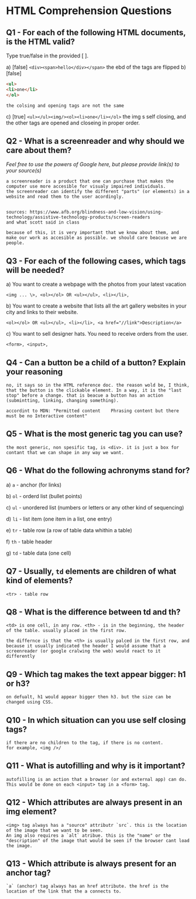 # HTML Comprehension Questions


## Q1 - For each of the following HTML documents, is the HTML valid?

Type true/false in the provided [ ].

a) [false] `<div><span>hello</div></span>`
    the ebd of the tags are flipped
b) [false]

```html
<ul>
<li>one</li>
</ol>
```
    the colsing and opening tags are not the same
c) [true] `<ul></ul><img/><ol><li>one</li></ol>`
    the img s self closing, and the other tags are opened and closeing in proper order.

## Q2 - What is a screenreader and why should we care about them?

_Feel free to use the powers of Google here, but please provide link(s) to your source(s)_

    a screenreader is a product that one can purchase that makes the computer use more accesible for visualy impaired individuals.
    the screenreader can identify the different "parts" (or elements) in a website and read them to the user acordingly.


    sources: https://www.afb.org/blindness-and-low-vision/using-technology/assistive-technology-products/screen-readers
    and what scott said in class

    because of this, it is very important that we know about them, and make our work as accesible as possible. we should care beacuse we are people.


## Q3 - For each of the following cases, which tags will be needed?

a) You want to create a webpage with the photos from your latest vacation

    <img ... \>, <ol></ol> OR <ul></ul>, <li></li>, 

b) You want to create a website that lists all the art gallery websites in your city and links to their website.

    <ol></ol> OR <ul></ul>, <li></li>, <a href="//link">Description</a>

c) You want to sell designer hats. You need to receive orders from the user.

    <form>, <input>, 


## Q4 - Can a button be a child of a button? Explain your reasoning

    no, it says so in the HTML reference doc. the reason wold be, I think, that the button is the clickable element. In a way, it is the "last stop" before a change. that is beacue a button has an action (submintting, linking, changing something).

    accordint to MDN: "Permitted content	Phrasing content but there must be no Interactive content"

## Q5 - What is the most generic tag you can use?

    the most generic, non spesific tag, is <div>. it is just a box for contant that we can shape in any way we want.


## Q6 - What do the following achronyms stand for?

a) `a` - anchor (for links)

b) `ol` - orderd list (bullet points)

c) `ul` - unordered list (numbers or letters or any other kind of sequencing)

d) `li` - list item (one item in a list, one entry)

e) `tr` - table row (a row of table data whithin a table)
 
f) `th` - table header

g) `td` - table data (one cell)


## Q7 - Usually, `td` elements are children of what kind of elements?

    <tr> - table row

## Q8 - What is the difference between td and th?

    <td> is one cell, in any row. <th> - is in the beginning, the header of the table. usually placed in the first row.

    the differnce is that the <th> is usually palced in the first row, and because it usually indicated the header I would assume that a screenreader (or google cralwing the web) would react to it differently

## Q9 - Which tag makes the text appear bigger: h1 or h3?

    on defualt, h1 would appear bigger then h3. but the size can be changed using CSS.

## Q10 - In which situation can you use self closing tags?

    if there are no children to the tag, if there is no content.
    for example, <img />/

## Q11 - What is autofilling and why is it important?

    autofilling is an action that a browser (or and external app) can do. This would be done on each <input> tag in a <form> tag.

## Q12 - Which attributes are always present in an img element?

    <img> tag always has a "source" attributr `src`. this is the location of the image that we want to be seen.
    An img also requires a `alt` atribue. this is the "name" or the "description" of the image that would be seen if the browser cant load the image.

## Q13 - Which attribute is always present for an anchor tag?

    `a` (anchor) tag always has an href attribute. the href is the location of the link that the a connects to.

